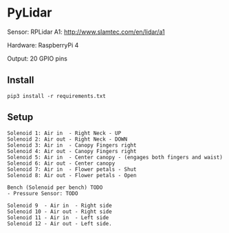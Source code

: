 # PyLidar

Sensor: RPLidar A1: http://www.slamtec.com/en/lidar/a1

Hardware: RaspberryPi 4

Output: 20 GPIO pins


## Install

```
pip3 install -r requirements.txt
```


## Setup

```
Solenoid 1: Air in  - Right Neck - UP
Solenoid 2: Air out - Right Neck - DOWN
Solenoid 3: Air in  - Canopy Fingers right
Solenoid 4: Air out - Canopy Fingers right
Solenoid 5: Air in  - Center canopy - (engages both fingers and waist)
Solenoid 6: Air out - Center canopy
Solenoid 7: Air in  - Flower petals - Shut
Solenoid 8: Air out - Flower petals - Open

Bench (Solenoid per bench) TODO
- Pressure Sensor: TODO

Solenoid 9  - Air in  - Right side
Solenoid 10 - Air out - Right side
Solenoid 11 - Air in  - Left side
Solenoid 12 - Air out - Left side.
```
